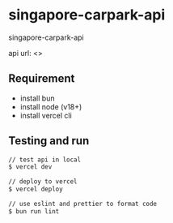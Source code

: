 # singapore-carpark-api

singapore-carpark-api

api url: <>

## Requirement

- install bun
- install node (v18+)
- install vercel cli

## Testing and run

```zsh
// test api in local
$ vercel dev

// deploy to vercel
$ vercel deploy

// use eslint and prettier to format code
$ bun run lint
```
